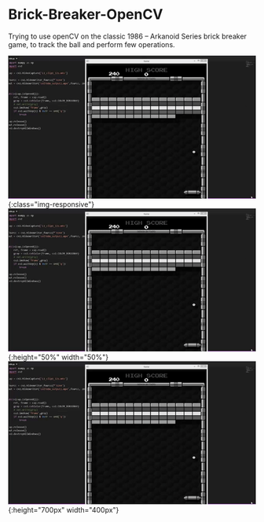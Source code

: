 # Brick-Breaker-OpenCV
Trying to use openCV on the classic 1986 – Arkanoid Series brick breaker game, to track the ball and perform few operations.

![test image size](/images/c5da08bf6390a2d807b2cdb939993fdc.gif){:class="img-responsive"}
![test image size](/images/c5da08bf6390a2d807b2cdb939993fdc.gif){:height="50%" width="50%"}
![test image size](/images/c5da08bf6390a2d807b2cdb939993fdc.gif){:height="700px" width="400px"}
